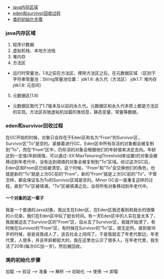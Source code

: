 
<!-- vim-markdown-toc GFM -->

* [java内存区域](#java内存区域)
* [eden和survivor回收过程](#eden和survivor回收过程)
* [类的初始化步骤](#类的初始化步骤)

<!-- vim-markdown-toc -->
### java内存区域
1. 程序计数器
2. 虚拟机栈、本地方法栈
3. 堆内存
4. 方法区
 + 运行时常量池，1.8之前在方法区，移除方法区之后，在元数据区域
                （区别于字符串常量池：String常量池位置：
				jdk1.6: 永久代（方法区）
				jdk1.7: 堆内存
				jdk1.8: 元空间）
 
5. 元数据区(1.8)
 + 元数据区取代了1.7版本及以前的永久代。元数据区和永久代本质上都是方法区的实现。方法区存放虚拟机加载的类信息，静态变量，常量等数据。

### eden和survivor回收过程
  在GC开始的时候，对象只会存在于Eden区和名为“From”的Survivor区，Survivor区“To”是空的。紧接着进行GC，Eden区中所有存活的对象都会被复制到“To”，而在“From”区中，仍存活的对象会根据他们的年龄值来决定去向。年龄达到一定值(年龄阈值，可以通过-XX:MaxTenuringThreshold来设置)的对象会被移动到年老代中，没有达到阈值的对象会被复制到“To”区域。经过这次GC后，Eden区和From区已经被清空。这个时候，“From”和“To”会交换他们的角色，也就是新的“To”就是上次GC前的“From”，新的“From”就是上次GC前的“To”。不管怎样，都会保证名为To的Survivor区域是空的。Minor GC会一直重复这样的过程，直到“To”区被填满，“To”区被填满之后，会将所有对象移动到年老代中。

 #### 一个对象的这一辈子
我是一个普通的Java对象，我出生在Eden区，在Eden区我还看到和我长的很像的小兄弟，我们在Eden区中玩了挺长时间。有一天Eden区中的人实在是太多了，我就被迫去了Survivor区的“From”区，自从去了Survivor区，我就开始漂了，有时候在Survivor的“From”区，有时候在Survivor的“To”区，居无定所。直到我18岁的时候，爸爸说我成人了，该去社会上闯闯了。于是我就去了年老代那边，年老代里，人很多，并且年龄都挺大的，我在这里也认识了很多人。在年老代里，我生活了20年(每次GC加一岁)，然后被回收。

### 类的初始化步骤
加载 --> 验证 --> 准备 --> 解析 --> 初始化 --> 使用 --> 卸载
